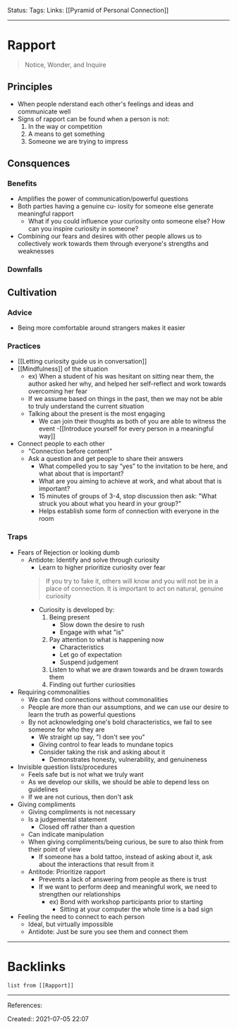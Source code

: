 Status: 
Tags: 
Links: [[Pyramid of Personal Connection]]
___
# Rapport
> Notice, Wonder, and Inquire
## Principles
- When people nderstand each other's feelings and ideas and communicate well
- Signs of rapport can be found when a person is not:
	1. In the way or competition
	2. A means to get something
	3. Someone we are trying to impress
## Consquences
### Benefits
- Amplifies the power of communication/powerful questions
- Both parties having a genuine cu- iosity for someone else generate meaningful rapport
	- What if you could influence your curiosity onto someone else? How can you inspire curiosity in someone?
- Combining our fears and desires with other people allows us to collectively work towards them through everyone's strengths and weaknesses
### Downfalls 
## Cultivation
### Advice
- Being more comfortable around strangers makes it easier
### Practices
- [[Letting curiosity guide us in conversation]]
- [[Mindfulness]] of the situation
	- ex) When a student of his was hesitant on sitting near them, the author asked her why, and helped her self-reflect and work towards overcoming her fear
	- If we assume based on things in the past, then we may not be able to truly understand the current situation
	- Talking about the present is the most engaging
		- We can join their thoughts as both of you are able to witness the event
-[[Introduce yourself for every person in a meaningful way]]
- Connect people to each other
	- "Connection before content"
	- Ask a question and get people to share their answers
		- What compelled you to say “yes” to the invitation to be here, and what about that is important?
		- What are you aiming to achieve at work, and what about that is important?
		- 15 minutes of groups of 3-4, stop discussion then ask: "What struck you about what you heard in your group?"
		- Helps establish some form of connection with everyone in the room
### Traps
- Fears of Rejection or looking dumb
	- Antidote: Identify and solve through curiosity
		- Learn to higher prioritize curiosity over fear
		> If you try to fake it, others will know and you will not be in a place of connection. It is important to act on natural, genuine curiosity
		- Curiosity is developed by:
			1. Being present
				- Slow down the desire to rush
				- Engage with what "is"
			1. Pay attention to what is happening now
				- Characteristics
				- Let go of expectation
				- Suspend judgement
			1. Listen to what we are drawn towards and be drawn towards them
			1. Finding out further curiosities
- Requiring commonalities
	- We can find connections without commonalities
	- People are more than our assumptions, and we can use our desire to learn the truth as powerful questions
	- By not acknowledging one's bold characteristics, we fail to see someone for who they are
		- We straight up say, "I don't see you"
		- Giving control to fear leads to mundane topics
		- Consider taking the risk and asking about it
			- Demonstrates honesty, vulnerability, and genuineness
- Invisible question lists/procedures
	- Feels safe but is not what we truly want
	- As we develop our skills, we should be able to depend less on guidelines
	- If we are not curious, then don't ask
- Giving compliments
	- Giving compliments is not necessary
	- Is a judgemental statement
		- Closed off rather than a question
	- Can indicate manipulation
	- When giving compliments/being curious, be sure to also think from their point of view
		- If someone has a bold tattoo, instead of asking about it, ask about the interactions that result from it
	- Antitode: Prioritize rapport
		- Prevents a lack of answering from people as there is trust
		- If we want to perform deep and meaningful work, we need to strengthen our relationships
			- ex) Bond with workshop participants prior to starting
				- Sitting at your computer the whole time is a bad sign
- Feeling the need to connect to each person
	- Ideal, but virtually impossible
	- Antidote: Just be sure you see them and connect them
___
# Backlinks
```dataview
list from [[Rapport]]
```
___
References: 

Created:: 2021-07-05 22:07
